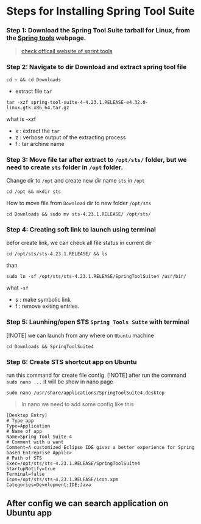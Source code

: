# Steps for Installing Spring Tool Suite

### Step 1: Download the Spring Tool Suite tarball for Linux, from the [Spring tools](https://cdn.spring.io/spring-tools/release/STS4/4.23.1.RELEASE/dist/e4.32/spring-tool-suite-4-4.23.1.RELEASE-e4.32.0-linux.gtk.x86_64.tar.gz) webpage.
> [check officail website of sprint tools](https://spring.io/tools)

### Step 2: Navigate to dir Download and extract spring tool file
```
cd ~ && cd Downloads
```
 - extract file `tar`
```
tar -xzf spring-tool-suite-4-4.23.1.RELEASE-e4.32.0-linux.gtk.x86_64.tar.gz
```
what is -xzf
 - x : extract the `tar`
 - z : verbose output of the extracting process
 - f : tar archine name

### Step 3: Move file tar after extract to `/opt/sts/` folder, but we need to create `sts` folder in `/opt` folder.
Change dir to `/opt` and create new dir name `sts` in `/opt`
```
cd /opt && mkdir sts
``` 
How to move file from `Download` dir to new folder `/opt/sts`
```
cd Downloads && sudo mv sts-4.23.1.RELEASE/ /opt/sts/ 
```

### Step 4: Creating soft link to launch using terminal
befor create link, we can check all file status in current dir
```
cd /opt/sts/sts-4.23.1.RELEASE/ && ls
```
than
```
sudo ln -sf /opt/sts/sts-4.23.1.RELEASE/SpringToolSuite4 /usr/bin/
```
what `-sf`
 - s : make symbolic link
 - f : remove exiting entries.


### Step 5: Launhing/open STS `Spring Tools Suite` with terminal
[!NOTE] we can launch from any where on `Ubuntu` machine
```
cd Downloads && SpringToolSuite4
```

### Step 6: Create STS shortcut app on Ubuntu
run this command for create file config.
[!NOTE] after run the command `sudo nano ...` it will be show in nano page
```
sudo nano /usr/share/applications/SpringToolSuite4.desktop
```
> In nano we need to add some config like this 
```                 
[Desktop Entry]
# Type app
Type=Application
# Name of app
Name=Spring Tool Suite 4
# Comment with u want
Comment=A customized Eclipse IDE gives a better experience for Spring based Entreprise Applic>
# Path of STS   
Exec=/opt/sts/sts-4.23.1.RELEASE/SpringToolSuite4
StartupNotify=true
Terminal=false
Icon=/opt/sts/sts-4.23.1.RELEASE/icon.xpm
Categories=Development;IDE;Java
```

## After config we can search application on Ubuntu app